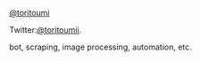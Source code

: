 [@toritoumi](https://github.com/toritoumi/)

Twitter:[@toritoumii](https://twitter.com/toritoumii). 

bot, scraping, image processing, automation, etc.
<!---
toritoumi/toritoumi is a ✨ special ✨ repository because its `README.md` (this file) appears on your GitHub profile.
You can click the Preview link to take a look at your changes.
--->
